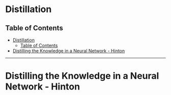 # Distillation

## Table of Contents

- [Distillation](#distillation)
  - [Table of Contents](#table-of-contents)
- [Distilling the Knowledge in a Neural Network - Hinton](#distilling-the-knowledge-in-a-neural-network---hinton)

---


# Distilling the Knowledge in a Neural Network - Hinton


